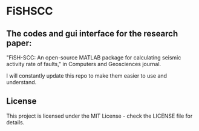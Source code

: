 # FiSHSCC


## The codes and gui interface for the research paper:
"FiSH-SCC: An open-source MATLAB package for calculating seismic activity rate of faults," in Computers and Geosciences journal.


I will constantly update this repo to make them easier to use and understand.


## License
This project is licensed under the MIT License - check the LICENSE file for details.
